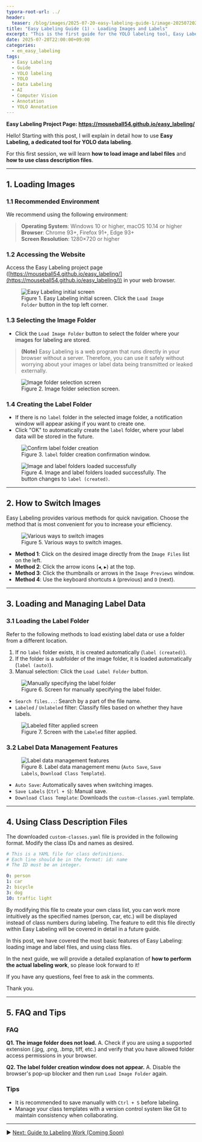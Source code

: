 ```yaml
---
typora-root-url: ../
header:
  teaser: /blog/images/2025-07-20-easy-labeling-guide-1/image-20250720232427171.png
title: "Easy Labeling Guide (1) - Loading Images and Labels"
excerpt: "This is the first guide for the YOLO labeling tool, Easy Labeling. It provides basic instructions on how to load image folders and label files from your PC and how to use class files."
date: 2025-07-20T22:00:00+09:00
categories:
  - en_easy_labeling
tags:
  - Easy Labeling
  - Guide
  - YOLO labeling
  - YOLO
  - Data Labeling
  - AI
  - Computer Vision
  - Annotation
  - YOLO Annotation
---
```


<p><strong>Easy Labeling Project Page: <a href="https://mouseball54.github.io/easy_labeling/">https://mouseball54.github.io/easy_labeling/</a></strong></p>

Hello! Starting with this post, I will explain in detail how to use **Easy Labeling, a dedicated tool for YOLO data labeling**.

For this first session, we will learn **how to load image and label files** and **how to use class description files**.

---

## 1. Loading Images

### 1.1 Recommended Environment

We recommend using the following environment:  
> **Operating System**: Windows 10 or higher, macOS 10.14 or higher  
> **Browser**: Chrome 93+, Firefox 91+, Edge 93+  
> **Screen Resolution**: 1280×720 or higher  

### 1.2 Accessing the Website
Access the Easy Labeling project page ([https://mouseball54.github.io/easy_labeling/](https://mouseball54.github.io/easy_labeling/)) in your web browser.

<figure>
  <img src="/blog/images/2025-07-20-easy-labeling-guide-1/image-20250720230233737.png" alt="Easy Labeling initial screen">
  <figcaption>Figure 1. Easy Labeling initial screen. Click the <code>Load Image Folder</code> button in the top left corner.</figcaption>
</figure>



### 1.3 Selecting the Image Folder

- Click the <code>Load Image Folder</code> button to select the folder where your images for labeling are stored.

> **(Note)** Easy Labeling is a web program that runs directly in your browser without a server. Therefore, you can use it safely without worrying about your images or label data being transmitted or leaked externally.

<figure>
  <img src="/blog/images/2025-07-20-easy-labeling-guide-1/image-20250720232309611.png" alt="Image folder selection screen">
  <figcaption>Figure 2. Image folder selection screen.</figcaption>
</figure>



### 1.4 Creating the Label Folder

- If there is no <code>label</code> folder in the selected image folder, a notification window will appear asking if you want to create one.  
- Click "OK" to automatically create the <code>label</code> folder, where your label data will be stored in the future.

<figure>
  <img src="/blog/images/2025-07-20-easy-labeling-guide-1/image-20250720230951821.png" alt="Confirm label folder creation">
  <figcaption>Figure 3. <code>label</code> folder creation confirmation window.</figcaption>
</figure>

<figure>
  <img src="/blog/images/2025-07-20-easy-labeling-guide-1/image-20250720231126118.png" alt="Image and label folders loaded successfully">
  <figcaption>Figure 4. Image and label folders loaded successfully. The button changes to <code>label (created)</code>.</figcaption>
</figure>



---

## 2. How to Switch Images

Easy Labeling provides various methods for quick navigation. Choose the method that is most convenient for you to increase your efficiency.

<figure>
  <img src="/blog/images/2025-07-20-easy-labeling-guide-1/image-20250720235716476.png" alt="Various ways to switch images">
  <figcaption>Figure 5. Various ways to switch images.</figcaption>
</figure>


- **Method 1**: Click on the desired image directly from the <code>Image Files</code> list on the left.  
- **Method 2**: Click the arrow icons (<code>◀</code>, <code>▶</code>) at the top.  
- **Method 3**: Click the thumbnails or arrows in the <code>Image Previews</code> window.  
- **Method 4**: Use the keyboard shortcuts <code>A</code> (previous) and <code>D</code> (next).  

---

## 3. Loading and Managing Label Data

### 3.1 Loading the Label Folder
Refer to the following methods to load existing label data or use a folder from a different location.

1. If no <code>label</code> folder exists, it is created automatically (<code>label (created)</code>).  
2. If the folder is a subfolder of the image folder, it is loaded automatically (<code>label (auto)</code>).  
3. Manual selection: Click the <code>Load Label Folder</code> button.

<figure>
  <img src="/blog/images/2025-07-20-easy-labeling-guide-1/image-20250720232427171.png" alt="Manually specifying the label folder">
  <figcaption>Figure 6. Screen for manually specifying the label folder.</figcaption>
</figure>


- <code>Search files...</code>: Search by a part of the file name.  
- <code>Labeled</code> / <code>Unlabeled</code> filter: Classify files based on whether they have labels.  

<figure>
  <img src="/blog/images/2025-07-20-easy-labeling-guide-1/image-20250720233244263.png" alt="Labeled filter applied screen">
  <figcaption>Figure 7. Screen with the <code>Labeled</code> filter applied.</figcaption>
</figure>


### 3.2 Label Data Management Features
<figure>
  <img src="/blog/images/2025-07-20-easy-labeling-guide-1/image-20250721010743987.png" alt="Label data management features">
  <figcaption>Figure 8. Label data management menu (<code>Auto Save</code>, <code>Save Labels</code>, <code>Download Class Template</code>).</figcaption>
</figure>


- <code>Auto Save</code>: Automatically saves when switching images.  
- <code>Save Labels</code> (<code>Ctrl + S</code>): Manual save.  
- <code>Download Class Template</code>: Downloads the <code>custom-classes.yaml</code> template.  

---

## 4. Using Class Description Files

The downloaded <code>custom-classes.yaml</code> file is provided in the following format. Modify the class IDs and names as desired.

```yaml
# This is a YAML file for class definitions.
# Each line should be in the format: id: name
# The ID must be an integer.

0: person
1: car
2: bicycle
3: dog
10: traffic light
```

By modifying this file to create your own class list, you can work more intuitively as the specified names (person, car, etc.) will be displayed instead of class numbers during labeling. The feature to edit this file directly within Easy Labeling will be covered in detail in a future guide.

In this post, we have covered the most basic features of Easy Labeling: loading image and label files, and using class files.

In the next guide, we will provide a detailed explanation of **how to perform the actual labeling work**, so please look forward to it!

If you have any questions, feel free to ask in the comments.

Thank you.

------

## 5. FAQ and Tips

### FAQ

**Q1. The image folder does not load.**
 A. Check if you are using a supported extension (.jpg, .png, .bmp, tiff, etc.) and verify that you have allowed folder access permissions in your browser.

**Q2. The label folder creation window does not appear.**
 A. Disable the browser's pop-up blocker and then run <code>Load Image Folder</code> again.

### Tips

- It is recommended to save manually with <code>Ctrl + S</code> before labeling.
- Manage your class templates with a version control system like Git to maintain consistency when collaborating.

------

▶️ [Next: Guide to Labeling Work (Coming Soon)](easy-labeling-guide-2.md)
